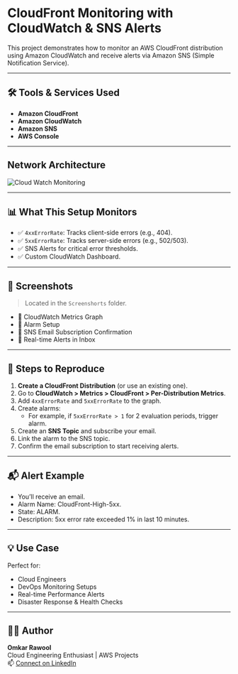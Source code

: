 #  CloudFront Monitoring with CloudWatch & SNS Alerts

This project demonstrates how to monitor an AWS CloudFront distribution using Amazon CloudWatch and receive alerts via Amazon SNS (Simple Notification Service).

---

## 🛠️ Tools & Services Used
- **Amazon CloudFront**
- **Amazon CloudWatch**
- **Amazon SNS**
- **AWS Console**

---

## Network Architecture

![Cloud Watch Monitoring](Architecture.png)

---

## 📊 What This Setup Monitors

- ✅ `4xxErrorRate`: Tracks client-side errors (e.g., 404).
- ✅ `5xxErrorRate`: Tracks server-side errors (e.g., 502/503).
- ✅ SNS Alerts for critical error thresholds.
- ✅ Custom CloudWatch Dashboard.

---

## 📸 Screenshots

> Located in the `Screenshorts` folder.

- 📌 CloudWatch Metrics Graph
- 📌 Alarm Setup
- 📌 SNS Email Subscription Confirmation
- 📌 Real-time Alerts in Inbox

---

## 🚀 Steps to Reproduce

1. **Create a CloudFront Distribution** (or use an existing one).
2. Go to **CloudWatch > Metrics > CloudFront > Per-Distribution Metrics**.
3. Add `4xxErrorRate` and `5xxErrorRate` to the graph.
4. Create alarms:
   - For example, if `5xxErrorRate > 1` for 2 evaluation periods, trigger alarm.
5. Create an **SNS Topic** and subscribe your email.
6. Link the alarm to the SNS topic.
7. Confirm the email subscription to start receiving alerts.

---

## 📬 Alert Example

- You’ll receive an email.
- Alarm Name: CloudFront-High-5xx.
- State: ALARM.
- Description: 5xx error rate exceeded 1% in last 10 minutes.

---

## 💡 Use Case

Perfect for:
- Cloud Engineers
- DevOps Monitoring Setups
- Real-time Performance Alerts
- Disaster Response & Health Checks

---

## 🧑‍💻 Author

**Omkar Rawool**  
Cloud Engineering Enthusiast | AWS Projects  
📫 [Connect on LinkedIn](https://www.linkedin.com/in/omkar-cloud-engineer)

